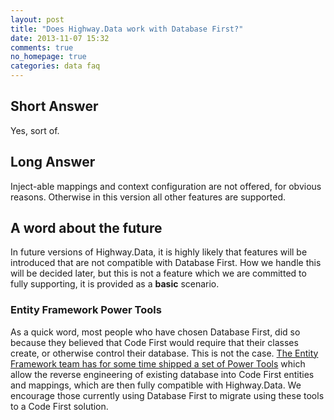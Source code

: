 ```yaml
---
layout: post
title: "Does Highway.Data work with Database First?"
date: 2013-11-07 15:32
comments: true
no_homepage: true
categories: data faq
---
```


## Short Answer 
Yes, sort of.

## Long Answer
Inject-able mappings and context configuration are not offered, for obvious reasons. Otherwise in this version all other features are supported.

## A word about the future

In future versions of Highway.Data, it is highly likely that features will be introduced that are not compatible with Database First.  How we handle this will be decided later, but this is not a feature which we are committed to fully supporting, it is provided as a **basic** scenario.

### Entity Framework Power Tools

As a quick word, most people who have chosen Database First, did so because they believed that Code First would require that their classes create, or otherwise control their database.  This is not the case.  [The Entity Framework team has for some time shipped a set of Power Tools](http://visualstudiogallery.msdn.microsoft.com/72a60b14-1581-4b9b-89f2-846072eff19d) which allow the reverse engineering of existing database into Code First entities and mappings, which are then fully compatible with Highway.Data.  We encourage those currently using Database First to migrate using these tools to a Code First solution.



